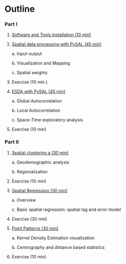 # Outline

### Part I

1. [Software and Tools Installation (10 min)](part1/01_intro.md)

2. [Spatial data processing with PySAL (45 min)](ipynb_md/02_data_processing.md)

    a. Input-output

    b. Visualization and Mapping

    c. Spatial weights

3. Exercise (10 min.)

4. [ESDA with PySAL (45 min)](ipynb_md/03_esda.md)

    a. Global Autocorrelation

    b. Local Autocorrelation

    c. Space-Time exploratory analysis

5. Exercise (10 min)

### Part II

1. [Spatial clustering a (30 min)](ipynb_md/04_spatial_clustering.md)

    a. Geodemographic analysis

    b. Regionalization

2. Exercise (10 min)

3. [Spatial Regression (30 min)](ipynb_md/05_spatial_regression.md)

    a.  Overview

    c.  Basic spatial regression: spatial lag and error model

4. Exercise (30 min)

5. [Point Patterns (30 min)](ipynb_md/06_points.md)

   a. Kernel Density Estimation visualization
 
   b. Centrography and distance based statistics

6. Exercise (10 min)

